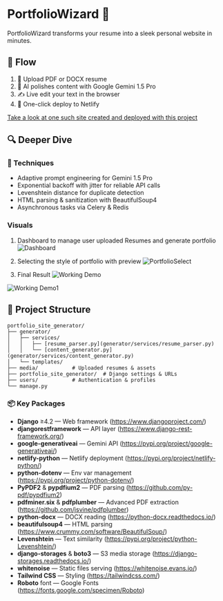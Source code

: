 # PortfolioWizard 🧙

PortfolioWizard transforms your resume into a sleek personal website in minutes.

## 🔄 Flow

1. 📝 Upload PDF or DOCX resume  
2. 🤖 AI polishes content with Google Gemini 1.5 Pro  
3. ✍️ Live edit your text in the browser  
4. 🚀 One-click deploy to Netlify

[Take a look at one such site created and deployed with this project](https://faizanparabtani-site.netlify.app/)

## 🔍 Deeper Dive

### 🔧 Techniques
- Adaptive prompt engineering for Gemini 1.5 Pro  
- Exponential backoff with jitter for reliable API calls  
- Levenshtein distance for duplicate detection  
- HTML parsing & sanitization with BeautifulSoup4  
- Asynchronous tasks via Celery & Redis  

### Visuals
1. Dashboard to manage user uploaded Resumes and generate portfolio
![Dashboard](https://github.com/user-attachments/assets/b28316ed-1b98-46da-9b79-da930b02f054)

2. Selecting the style of portfolio with preview
![PortfolioSelect](https://github.com/user-attachments/assets/45296951-7d46-401d-8203-05d57277cc14)

3. Final Result
![Working Demo](https://github.com/user-attachments/assets/29eeb3ac-6c3c-4659-8cf2-4567358293a9)

![Working Demo1](https://github.com/user-attachments/assets/f152c063-5041-4c62-9ef8-80c057f3a005)

## 📂 Project Structure

```plaintext
portfolio_site_generator/
├── generator/
│   ├── services/
│   │   ├── [resume_parser.py](generator/services/resume_parser.py)
│   │   └── [content_generator.py](generator/services/content_generator.py)
│   └── templates/
├── media/           # Uploaded resumes & assets
├── portfolio_site_generator/  # Django settings & URLs
├── users/           # Authentication & profiles
└── manage.py
```

### 📦 Key Packages
- **Django** ≥4.2 — Web framework (https://www.djangoproject.com/)  
- **djangorestframework** — API layer (https://www.django-rest-framework.org/)  
- **google-generativeai** — Gemini API (https://pypi.org/project/google-generativeai/)  
- **netlify-python** — Netlify deployment (https://pypi.org/project/netlify-python/)  
- **python-dotenv** — Env var management (https://pypi.org/project/python-dotenv/)  
- **PyPDF2** & **pypdfium2** — PDF parsing (https://github.com/py-pdf/pypdfium2)  
- **pdfminer.six** & **pdfplumber** — Advanced PDF extraction (https://github.com/jsvine/pdfplumber)  
- **python-docx** — DOCX reading (https://python-docx.readthedocs.io/)  
- **beautifulsoup4** — HTML parsing (https://www.crummy.com/software/BeautifulSoup/)  
- **Levenshtein** — Text similarity (https://pypi.org/project/python-Levenshtein/)  
- **django-storages** & **boto3** — S3 media storage (https://django-storages.readthedocs.io/)  
- **whitenoise** — Static files serving (https://whitenoise.evans.io/)  
- **Tailwind CSS** — Styling (https://tailwindcss.com/)   
- **Roboto** font — Google Fonts (https://fonts.google.com/specimen/Roboto)  
